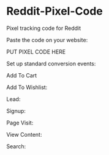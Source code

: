 # Reddit-Pixel-Code
Pixel tracking code for Reddit 


<!-- Reddit Pixel -->
<script>
!function(w,d){if(!w.rdt){var p=w.rdt=function(){p.sendEvent?p.sendEvent.apply(p,arguments):p.callQueue.push(arguments)};p.callQueue=[];var t=d.createElement("script");t.src="https://www.redditstatic.com/ads/pixel.js",t.async=!0;var s=d.getElementsByTagName("script")[0];s.parentNode.insertBefore(t,s)}}(window,document);rdt('init','t2_9xa0b069', {"optOut":false,"useDecimalCurrencyValues":true,"aaid":"<AAID-HERE>","email":"<EMAIL-HERE>","externalId":"<EXTERNAL-ID-HERE>","idfa":"<IDFA-HERE>"});rdt('track', 'PageVisit');
</script>
<!-- DO NOT MODIFY UNLESS TO REPLACE A USER IDENTIFIER -->
<!-- End Reddit Pixel -->
  
 
 Paste the code on your website:
  <!-- Example -->
<!DOCTYPE html>
<html lang="en">
  <head>
     PUT PIXEL CODE HERE
  </head>
  
  Set up standard conversion events:
  <script>
  rdt('track', 'Purchase', {
      "currency": "USD",
      "itemCount": 1,
      "transactionId": "12345678",
      "value": 100
  });
</script>
  
 Add To Cart
  <script>
  rdt('track', 'AddToCart', {
      "currency": "USD",
      "itemCount": 1,
      "value": 100
  });
</script>
  
  Add To Wishlist:
  <script>
  rdt('track', 'AddToWishlist', {
      "currency": "USD",
      "itemCount": 1,
      "value": 100
  });
</script>
  
  Lead:
  <script>
  rdt('track', 'Lead', {
      "currency": "USD",
      "transactionId": "12345678",
      "value": 100
  });
</script>
  
  Signup:
  <script>
  rdt('track', 'SignUp', {
      "currency": "USD",
      "transactionId": "12345678",
      "value": 100
  });
</script>
  
  Page Visit:
  <script>
  rdt('track', 'PageVisit');
</script>
  
  View Content:
  <script>
  rdt('track', 'ViewContent');
</script>
  
  Search:
  <script>
  rdt('track', 'Search');
</script>
  
  
  
  
  
  
  
